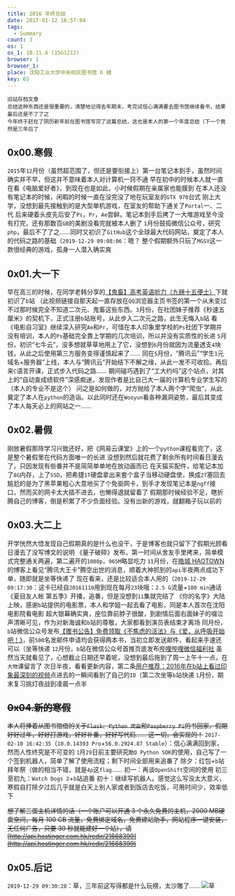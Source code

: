 ```yaml
---
title: 2016 年终总结
date: 2017-01-12 16:57:04
tags:
  - Summary
count: 3
os: 1
os_1: 10.11.6 (15G1212)
browser: 1
browser_1: 
place: 沈阳工业大学中央校区图书馆 6 楼
key: 65
---
```

    旧站存档文章
    总结这种东西还是很重要的，清楚地记得去年期末，考完试信心满满要去图书馆继续看书，结果最后还是不了了之
    今年终于赶在了阴历新年前在图书馆写完了这篇总结，这也是本人的第一个年度总结（下一个竟然是三年后了
<!-- more -->
## 0x00.寒假
`2015`年`12`月份（虽然超范围了，但还是要衔接上）第一台笔记本到手，虽然时间确实并不早，但这并不意味着本人对计算机一窍不通
早在初中的时候本人就一直在看《电脑爱好者》，到现在也是如此，小时候假期在亲属家也能膜到
在本人还没有笔记本的时候，闲暇的时候一直在没完没了地在玩室友的`GTX 970`台式
刚上大学，没想到最先接触到的是大型单机游戏，在室友的帮助下通关了`Portal`一、二代
后来硬着头皮先后安了`Ps`，`Pr`，`Ae`尝鲜。笔记本到手后拷了一大堆游戏至今没有打完，还有那数百`GB`的美剧没看完就被本人删了
`1`月份鼓捣微信公众号，研究`php`，最后不了了之……同时又初识了`GitHub`这个全球最大代码网站，奠定了本人的代码之路的基础（`2019-12-29 09:08:06`：嗯？
整个假期额外只玩了`MGSV`这一款很经典的游戏，孤身一人潜入确实爽

## 0x01.大一下
早在高三的时候，在同学老韩分享的[【鬼畜】高考英语听力（九磅十五便士）](https://www.biliplus.com/video/av2344795/)下就初识了`b`站
（此视频链接自那天起一直存放在`QQ`浏览器主页书签的第一个从未变过
不过那时候完全不知道二次元、鬼畜这些东西。`3`月份，在社团妹子推荐《秒速五厘米》的契机下，正式注册`b`站账号，从此步入二次元之路，此生无悔入`b`站
看《电影自习室》继续深入研究`Ae`和`Pr`，可惜在本人印象里学校的`Ps`社团下学期并没有培训，本人的`Ps`基础完全靠上学期的几次培训，所以并没有实质性的长进
`5`月份，初识“七牛云”，没多想就草草地用上了它，没想到`6`月份就因为流量透支`4`块钱，从此之后使用第三方服务变得谨慎起来了……
同在`5`月份，“腾讯云”“学生`1`元域名+服务器”上线，本人与“腾讯云”开始结下不解之缘，从此一发不可收拾。再后来`C`语言开课，正式步入代码之路……
期间碰巧遇到了“工大约吗”这个站点，对其上的“自动查成绩软件”深感痴迷，发现作者是比自己大一届的计算机专业学生写的（本人的专业不是这个）
问之是如何做的，对方抛给了本人两个字“爬虫”，从此奠定了本人在`python`的造诣。以此同时还在`Wooyun`看各种漏洞姿势，最后其变成了本人每天必上的网站之一……

## 0x02.暑假
刚放暑假那阵学习兴致还好，把《网易云课堂》上的一个`python`课程看完了，这是整个暑假里在代码方面唯一的长进
没想到然后就花费了剩余所有时间看日漫去了，只因发现有些番并不是简简单单地在放动画而已
在天猫买配件，给笔记本加了`8G`内存，上了`SSD`，把希捷`1T`硬盘拿出来套个盒子当移动硬盘使，换成`2T`塞回去
尴尬的是为了黑苹果粗心大意地买了个免驱网卡，到手才发现笔记本是`ngff`接口，然而买的网卡太大插不进去，也懒得退就留着了
假期那时候经验不足，瞎折腾自己的博客，倒是积累了不少负面经验。没有出新的游戏，就翻箱子玩以前的

## 0x03.大二上
开学恍然大悟发现自己假期真的是什么也没干，于是博客也就只留下了假期光顾看日漫去了没写博文的说明
《量子破碎》发布，第一时间从舍友手里拷来，简单模式完整通关两遍，第二遍开的`1080p`，`965M`略显吃力
`11`月份，在[皓城 HAOTOWN](https://www.haotown.cn/)的博客上看见“腾讯大王卡”腾空出世的消息，顺着大神抓到的`api`半夜两点成功下单，随即就是坐等快递了
现在看来，还是比较适合本人用的（`2019-12-29 09:17:30`：这卡已经自`20161110`用到现在每月`23`块哦：`2.5 G`流量+`100 min`通话
《夏目友人帐 第五季》开播，追番，但是没想到`11`集就完结了
《你的名字》大陆上映，感谢`b`站提供的电影票，本人和学姐一起去看了电影，同是本人首次在沈阳电影院看电影
超大银幕确实爽，座位靠前脖子很酸，到剧情后面右面妹子的啜泣声清晰可见，作为对新海诚和`b`站的尊敬，大家都看到演员表结束才离场
同月份，`b`站微信公众号发布[【赠书公告】免费领取《不焦虑的活法》与《爱，从呼吸开始吧！》](https://web.archive.org/web/20191229012431/https://mp.weixin.qq.com/s/5OhZf90JZn5k4lDpLW66ug)，前`500`名发邮件申请均会获得两本书，当初立即发送邮件，看起来手速还可以（坐等快递
`12`月份，`b`站在微信公众号首推页底发布[哔哩哔哩微信福利社](https://web.archive.org/web/20191229012622/https://mp.weixin.qq.com/s/NIDgi6m65_OAX7O069X_Cw)
虽然当天就看见了，心想截止日期还早着呢，没想到最后拖到了周一上午十一点，在`大物`课留言了
次日半夜，看看更新内容，第二条[用户推荐：2016年在b站上看过印象最深刻的视频](https://web.archive.org/web/20191229012737/https://mp.weixin.qq.com/s/iG60KxS0g-QNLk77GjWlIw)点进去的一瞬间看到了自己的`ID`（第二次坐等`b`站快递
`1`月份，期末复习挑灯夜战到凌晨一点半

## ~~0x04.新的寒假~~
~~本人将捧着从图书馆借的关于`Flask`、`Python 爬虫`和`Paspberry Pi`的书回家，假期好好过年，好好打游戏，好好补番，好好写代码……
这一切，会实现的！~~
`2017-02-10 16:42:35`（`10.0.14393 Pro`+`56.0.2924.87 Stable`）：信心满满回到家，然而人性终究是不可变的
`1`月`29`日前主要研究`酷Q Python SDK`的使用，自己写了一个签到机器人，简单了解了使用流程；剩下时间全部用来追番了
除夕：红包+`b`站拜年祭（做的相当不错，就是`4p`这`flag`……
初一：再谈`OpenShift`空间的使用
初三至初九：`Watch Dogs 2`+`b`站追番
初十：继续写机器人。感觉这么写没太大意义，寒假自打除夕过后几乎就是白天上别人家或者到饭店去吃饭，可用时间少，效率低下

~~想了解三蛋主机详情的话（一个账户可以开通 3 个永久免费的主机，2000 MB硬盘空间，每月 100 GB 流量，免费绑定域名，免费建站助手，网站程序一键安装，无任何广告，只要 30 秒就能建好一个站），请[http://api.hostinger.com.hk/redir/21668399](http://api.hostinger.com.hk/redir/21668399)~~

## 0x05.后记
`2019-12-29 09:30:28`：草，三年前这写得都是什么玩楞，太沙雕了……
![草](https://i1.yuangezhizao.cn/Win-10/20191016005155.jpg!webp)
